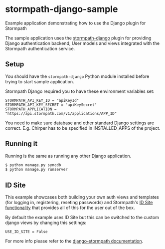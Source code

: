 stormpath-django-sample
=======================

Example application demonstrating how to use the Django plugin for Stormpath

The sample application uses the
[stormpath-django](https://github.com/stormpath/stormpath-django) plugin for
providing Django authentication backend, User models and views integrated
with the Stormpath authentication service.

## Setup

You should have the `stormpath-django` Python module installed before trying
to start sample application.

Stormpath Django required you to have these environment variables set:

    STORMPATH_API_KEY_ID = "apiKeyId"
    STORMPATH_API_KEY_SECRET = "apiKeySecret"
    STORMPATH_APPLICATION = "https://api.stormpath.com/v1/applications/APP_ID"

You need to make sure database and other standard Django settings are correct.
E.g. Chirper has to be specified in INSTALLED_APPS of the project.

## Running it

Running is the same as running any other Django application.

```sh
$ python manage.py syncdb
$ python manage.py runserver
```

## ID Site

This example showcases both building your own auth views and templates (for logging in, registering, reseting passwords)
and Stormpath's [ID Site functionality](http://docs.stormpath.com/guides/using-id-site/) that provides all of this
for the user out of the box.

By default the example uses ID Site but this can be switched to the custom django views by changing this settings:

    USE_ID_SITE = False

For more info please refer to the [django-stormpath documentation](https://github.com/stormpath/stormpath-django).
